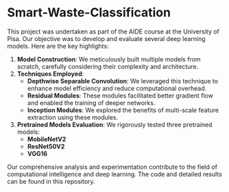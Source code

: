 # Smart-Waste-Classification
This project was undertaken as part of the AIDE course at the University of Pisa. Our objective was to develop and evaluate several deep learning models. Here are the key highlights:

1. **Model Construction**: We meticulously built multiple models from scratch, carefully considering their complexity and architecture.
2. **Techniques Employed**:
    - **Depthwise Separable Convolution**: We leveraged this technique to enhance model efficiency and reduce computational overhead.
    - **Residual Modules**: These modules facilitated better gradient flow and enabled the training of deeper networks.
    - **Inception Modules**: We explored the benefits of multi-scale feature extraction using these modules.
3. **Pretrained Models Evaluation**:
We rigorously tested three pretrained models:
    - **MobileNetV2**
    - **ResNet50V2**
    - **VGG16**

Our comprehensive analysis and experimentation contribute to the field of computational intelligence and deep learning. The code and detailed results can be found in this repository.
